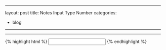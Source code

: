 
---
layout: post
title: Notes Input Type Number 
categories:
- blog
---



---


{% highlight html %}
<input type="number" name="test_name" min="0" oninput="validity.valid||(value='');">
{% endhighlight %}



